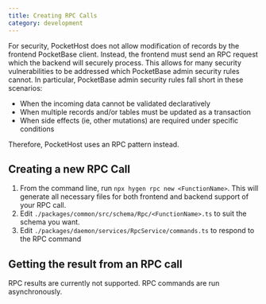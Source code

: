 ```yaml
---
title: Creating RPC Calls
category: development
---
```


For security, PocketHost does not allow modification of records by the frontend PocketBase client. Instead, the frontend must send an RPC request which the backend will securely process. This allows for many security vulnerabilities to be addressed which PocketBase admin security rules cannot. In particular, PocketBase admin security rules fall short in these scenarios:

- When the incoming data cannot be validated declaratively
- When multiple records and/or tables must be updated as a transaction
- When side effects (ie, other mutations) are required under specific conditions

Therefore, PocketHost uses an RPC pattern instead.

## Creating a new RPC Call

1. From the command line, run `npx hygen rpc new <FunctionName>`. This will generate all necessary files for both frontend and backend support of your RPC call.
2. Edit `./packages/common/src/schema/Rpc/<FunctionName>.ts` to suit the schema you want.
3. Edit `./packages/daemon/services/RpcService/commands.ts` to respond to the RPC command

## Getting the result from an RPC call

RPC results are currently not supported. RPC commands are run asynchronously.
